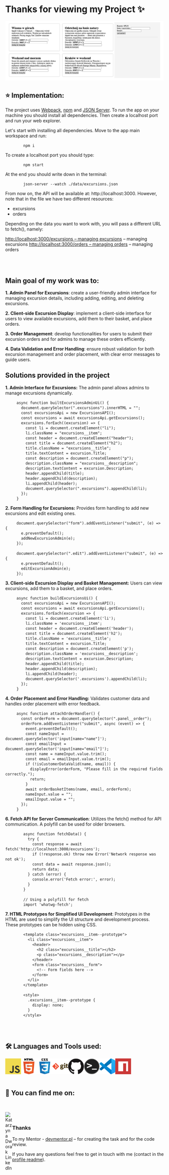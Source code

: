 # Thanks for viewing my Project ✨

![Excursion Management System](./screen1.png) 
<br />

## :star: **Implementation:**
The project uses [Webpack](https://webpack.js.org/), [npm](https://www.npmjs.com/) and [JSON Server](https://www.npmjs.com/package/json-server/v/0.17.4). To run the app on your machine you should install all dependencies. Then create a localhost port and run your web explorer.

Let's start with installing all dependencies. Move to the app main workspace and run:

            npm i

To create a localhost port you should type:

            npm start

At the end you should write down in the terminal: 

            json-server --watch ./data/excursions.json

From now on, the API will be available at: http://localhost:3000. However, note that in the file we have two different resources:

- excursions
- orders

Depending on the data you want to work with, you will pass a different URL to fetch(), namely:

[http://localhost:3000/excursions – managing excursions](http://localhost:3000/excursions) – managing excursions
[http://localhost:3000/orders – managing orders](http://localhost:3000/orders) – managing orders

<br />
<br />

## Main goal of my work was to:
**1. Admin Panel for Excursions**: create a user-friendly admin interface for managing excursion details, including adding, editing, and deleting excursions.

**2. Client-side Excursion Display**: implement a client-side interface for users to view available excursions, add them to their basket, and place orders.

**3. Order Management**: develop functionalities for users to submit their excursion orders and for admins to manage these orders efficiently.

**4. Data Validation and Error Handling**: ensure robust validation for both excursion management and order placement, with clear error messages to guide users.
<br />

## Solutions provided in the project
**1. Admin Interface for Excursions:**
The admin panel allows admins to manage excursions dynamically.

         async function builtExcursionsAdminUi() {
           document.querySelector(".excursions").innerHTML = "";
           const excursionsApi = new ExcursionsAPI();
           const excursions = await excursionsApi.getExcursions();
           excursions.forEach((excursion) => {
             const li = document.createElement("li");
             li.className = "excursions__item";
             const header = document.createElement("header");
             const title = document.createElement("h2");
             title.className = "excursions__title";
             title.textContent = excursion.Title;
             const description = document.createElement("p");
             description.className = "excursions__description";
             description.textContent = excursion.Description;
             header.appendChild(title);
             header.appendChild(description);
             li.appendChild(header);
             document.querySelector(".excursions").appendChild(li);
           });
         }

**2. Form Handling for Excursions:**
Provides form handling to add new excursions and edit existing ones.

         document.querySelector("form").addEventListener("submit", (e) => {
           e.preventDefault();
           addNewExcursionAdmin(e);
         });
         
         document.querySelector(".edit").addEventListener("submit", (e) => {
           e.preventDefault();
           editExcursionAdmin(e);
         });

**3. Client-side Excursion Display and Basket Management:**
Users can view excursions, add them to a basket, and place orders.

         async function buildExcursionsUi() {
           const excursionsApi = new ExcursionsAPI();
           const excursions = await excursionsApi.getExcursions();
           excursions.forEach(excursion => {
             const li = document.createElement('li');
             li.className = 'excursions__item';
             const header = document.createElement('header');
             const title = document.createElement('h2');
             title.className = 'excursions__title';
             title.textContent = excursion.Title;
             const description = document.createElement('p');
             description.className = 'excursions__description';
             description.textContent = excursion.Description;
             header.appendChild(title);
             header.appendChild(description);
             li.appendChild(header);
             document.querySelector('.excursions').appendChild(li);
           });
         }
         
**4. Order Placement and Error Handling:**
Validates customer data and handles order placement with error feedback.

         async function attachOrderHandler() {
           const orderForm = document.querySelector(".panel__order");
           orderForm.addEventListener("submit", async (event) => {
             event.preventDefault();
             const nameInput = document.querySelector('input[name="name"]');
             const emailInput = document.querySelector('input[name="email"]');
             const name = nameInput.value.trim();
             const email = emailInput.value.trim();
             if (!isCustomerDataValid(name, email)) {
               displayError(orderForm, "Please fill in the required fields correctly.");
               return;
             }
             await orderBasketItems(name, email, orderForm);
             nameInput.value = "";
             emailInput.value = "";
           });
         }

**6. Fetch API for Server Communication**:
Utilizes the fetch() method for API communication. A polyfill can be used for older browsers.

            async function fetchData() {
              try {
                const response = await fetch('http://localhost:3000/excursions');
                if (!response.ok) throw new Error('Network response was not ok');
                const data = await response.json();
                return data;
              } catch (error) {
                console.error('Fetch error:', error);
              }
            }
            
            // Using a polyfill for fetch
            import 'whatwg-fetch';
            
**7. HTML Prototypes for Simplified UI Development**:
Prototypes in the HTML are used to simplify the UI structure and development process. These prototypes can be hidden using CSS.

            <template class="excursions__item--prototype">
              <li class="excursions__item">
                <header>
                  <h2 class="excursions__title"></h2>
                  <p class="excursions__description"></p>
                </header>
                <form class="excursions__form">
                  <!-- Form fields here -->
                </form>
              </li>
            </template>
            
            <style>
              .excursions__item--prototype {
                display: none;
              }
            </style>
<br />
<br />

## 🛠️ Languages and Tools used: 

<img align="left" alt="JavaScript" width="50px" src="https://raw.githubusercontent.com/github/explore/main/topics/javascript/javascript.png" />

<img align="left" alt="HTML5" width="50px" src="https://raw.githubusercontent.com/github/explore/80688e429a7d4ef2fca1e82350fe8e3517d3494d/topics/html/html.png" />

<img align="left" alt="CSS3" width="50px" src="https://raw.githubusercontent.com/github/explore/80688e429a7d4ef2fca1e82350fe8e3517d3494d/topics/css/css.png" />

<img align="left" alt="Git" width="50px" src="https://raw.githubusercontent.com/github/explore/80688e429a7d4ef2fca1e82350fe8e3517d3494d/topics/git/git.png" />

<img align="left" alt="GitHub" width="50px" src="https://raw.githubusercontent.com/github/explore/78df643247d429f6cc873026c0622819ad797942/topics/github/github.png" />

<img align="left" alt="Terminal" width="50px" src="https://raw.githubusercontent.com/github/explore/80688e429a7d4ef2fca1e82350fe8e3517d3494d/topics/terminal/terminal.png" />

<img align="left" alt="Visual Studio Code" width="50px" src="https://raw.githubusercontent.com/github/explore/80688e429a7d4ef2fca1e82350fe8e3517d3494d/topics/visual-studio-code/visual-studio-code.png" />

<img align="left" alt="npm" width="50px" src="https://raw.githubusercontent.com/github/explore/main/topics/npm/npm.png" />

<br />
<br />
<br />
<br />

## :blue_heart:  You can find me on:
<br/>

[<img align="left" alt="Katarzyna Dworak LinkedIn" width="22px" src="https://cdn.jsdelivr.net/npm/simple-icons@v3/icons/linkedin.svg" />](https://www.linkedin.com/in/katarzynadworakk/)

 
<br />

### Thanks
To my Mentor - [devmentor.pl](https://devmentor.pl/) – for creating the task and for the code review.

If you have any questions feel free to get in touch with me (contact in the [profile readme](https://github.com/katarzynadworak)).
